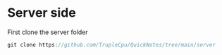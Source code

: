 # Server side

First clone the server folder

```js
git clone https://github.com/TrupleCpu/QuickNotes/tree/main/server
```
